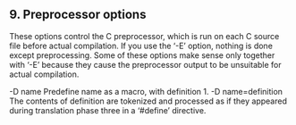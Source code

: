 ## 9. Preprocessor options

These options control the C preprocessor, which is run on each C source file before actual
compilation. If you use the ‘-E’ option, nothing is done except preprocessing. Some of these options
make sense only together with ‘-E’ because they cause the preprocessor output to be unsuitable
for actual compilation.

-D name Predefine name as a macro, with definition 1.
-D name=definition
The contents of definition are tokenized and processed as if they appeared during
translation phase three in a ‘#define’ directive.
